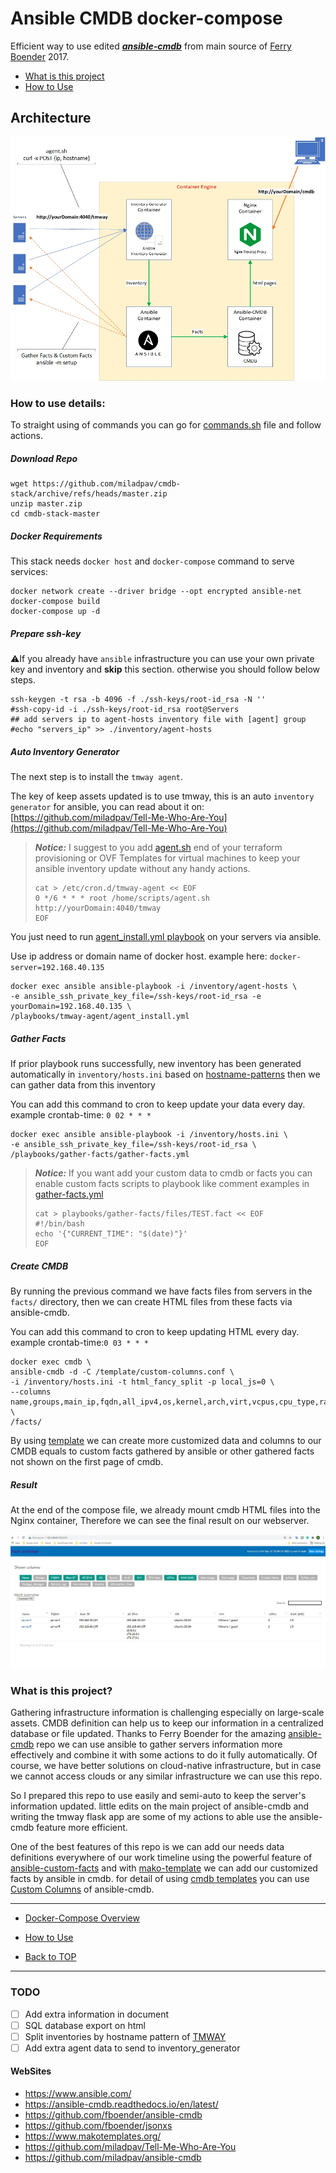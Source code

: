 # Ansible CMDB docker-compose

Efficient way to use edited <a href="https://github.com/miladpav/ansible-cmdb" ><b><i>ansible-cmdb</i></b></a> from main source of <a href="https://github.com/fboender/ansible-cmdb" >Ferry Boender</a> 2017.

- [What is this project](https://github.com/miladpav/cmdb-stack#What-is-this-project)
- [How to Use](https://github.com/miladpav/cmdb-stack#How-to-use-details)

## Architecture
![Architecture](pictures/architecture.jpg)

### How to use details:
To straight using of commands you can go for [commands.sh](commands.sh) file and follow actions.

##### Download Repo
```download-steps
wget https://github.com/miladpav/cmdb-stack/archive/refs/heads/master.zip
unzip master.zip
cd cmdb-stack-master
```

##### Docker Requirements
This stack needs `docker host` and `docker-compose` command to serve services:
```docker-steps
docker network create --driver bridge --opt encrypted ansible-net
docker-compose build
docker-compose up -d
```

##### Prepare ssh-key
:warning:If you already have `ansible` infrastructure you can use your own private key and inventory and **skip** this section. otherwise you should follow below steps.
```ssh-key-steps
ssh-keygen -t rsa -b 4096 -f ./ssh-keys/root-id_rsa -N ''
#ssh-copy-id -i ./ssh-keys/root-id_rsa root@Servers
## add servers ip to agent-hosts inventory file with [agent] group
#echo "servers_ip" >> ./inventory/agent-hosts
```

##### Auto Inventory Generator

The next step is to install the `tmway agent`.

The key of keep assets updated is to use tmway, this is an auto `inventory generator` for ansible, you can read about it on:
[https://github.com/miladpav/Tell-Me-Who-Are-You](https://github.com/miladpav/Tell-Me-Who-Are-You)

> ***__Notice:__*** I suggest to you add [agent.sh](playbooks/tmway-agent/files/agent.sh) end of your terraform provisioning or OVF Templates for virtual machines to keep your ansible inventory update without any handy actions.
> ```notice-steps
> cat > /etc/cron.d/tmway-agent << EOF
> 0 */6 * * * root /home/scripts/agent.sh http://yourDomain:4040/tmway
> EOF
> ```

You just need to run [agent_install.yml playbook](playbooks/tmway-agent/agent_install.yml) on your servers via ansible.

Use ip address or domain name of docker host. example here: `docker-server=192.168.40.135`
```install-agent-steps
docker exec ansible ansible-playbook -i /inventory/agent-hosts \
-e ansible_ssh_private_key_file=/ssh-keys/root-id_rsa -e yourDomain=192.168.40.135 \
/playbooks/tmway-agent/agent_install.yml
```

##### Gather Facts
If prior playbook runs successfully, new inventory has been generated automatically in `inventory/hosts.ini` based on [hostname-patterns](tmway_config/hostname_pattern.yml) then we can gather data from this inventory

You can add this command to cron to keep update your data every day. example crontab-time: `0 02 * * *`
```gather-facts-steps
docker exec ansible ansible-playbook -i /inventory/hosts.ini \
-e ansible_ssh_private_key_file=/ssh-keys/root-id_rsa \
/playbooks/gather-facts/gather-facts.yml
```
> ***__Notice:__*** If you want add your custom data to cmdb or facts you can enable custom facts scripts to playbook like comment examples in [gather-facts.yml](playbooks/gather-facts/gather-facts.yml)
> ```notice-steps
> cat > playbooks/gather-facts/files/TEST.fact << EOF
> #!/bin/bash
> echo '{"CURRENT_TIME": "$(date)"}'
> EOF
> ```

##### Create CMDB
By running the previous command we have facts files from servers in the `facts/` directory, then we can create HTML files from these facts via ansible-cmdb.

You can add this command to cron to keep updating HTML every day. example crontab-time:`0 03 * * *`

```create-cmdb-html-steps
docker exec cmdb \
ansible-cmdb -d -C /template/custom-columns.conf \
-i /inventory/hosts.ini -t html_fancy_split -p local_js=0 \
--columns name,groups,main_ip,fqdn,all_ipv4,os,kernel,arch,virt,vcpus,cpu_type,ram,mem_usage,disk_usage,timestamp,prodname \
/facts/
```
By using [template](template/custom-columns.conf) we can create more customized data and columns to our CMDB equals to custom facts gathered by ansible or other gathered facts not shown on the first page of cmdb.

##### Result
At the end of the compose file, we already mount cmdb HTML files into the Nginx container, Therefore we can see the final result on our webserver.

![Result](pictures/cmdb-output.jpg)

### What is this project?
Gathering infrastructure information is challenging especially on large-scale assets. CMDB definition can help us to keep our information in a centralized database or file updated. Thanks to Ferry Boender for the amazing [ansible-cmdb](https://github.com/fboender/ansible-cmdb) repo we can use ansible to gather servers information more effectively and combine it with some actions to do it fully automatically. Of course, we have better solutions on cloud-native infrastructure, but in case we cannot access clouds or any similar infrastructure we can use this repo.

So I prepared this repo to use easily and semi-auto to keep the server's information updated. little edits on the main project of ansible-cmdb and writing the tmway flask app are some of my actions to able use the ansible-cmdb feature more efficient.

One of the best features of this repo is we can add our needs data definitions everywhere of our work timeline using the powerful feature of [ansible-custom-facts](https://docs.ansible.com/ansible/latest/user_guide/playbooks_vars_facts.html#id8) and with [mako-template](https://www.makotemplates.org/) we can add our customized facts by ansible in cmdb.
for detail of using [cmdb templates](template/custom-columns.conf) you can use [Custom Columns](https://ansible-cmdb.readthedocs.io/en/latest/usage/#custom-columns) of ansible-cmdb.

- - -

- [Docker-Compose Overview](docker-compose.yml)

- [How to Use](https://github.com/miladpav/cmdb-stack#How-to-use-details)

- [Back to TOP](https://github.com/miladpav/cmdb-stack#ansible-cmdb-docker-compose)

- - -

### TODO
- [ ] Add extra information in document
- [ ] SQL database export on html
- [ ] Split inventories by hostname pattern of [TMWAY](https://github.com/miladpav/Tell-Me-Who-Are-You)
- [ ] Add extra agent data to send to inventory_generator

#### WebSites
- https://www.ansible.com/
- https://ansible-cmdb.readthedocs.io/en/latest/
- https://github.com/fboender/ansible-cmdb
- https://github.com/fboender/jsonxs
- https://www.makotemplates.org/
- https://github.com/miladpav/Tell-Me-Who-Are-You
- https://github.com/miladpav/ansible-cmdb
